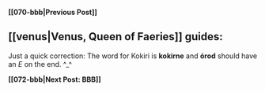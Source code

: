 **[[070-bbb|Previous Post]]**

## [[venus|Venus, Queen of Faeries]] guides:

Just a quick correction: The word for Kokiri is **kokirne** and **órod** should have an _E_ on the end. \^\_\^

**[[072-bbb|Next Post: BBB]]**
